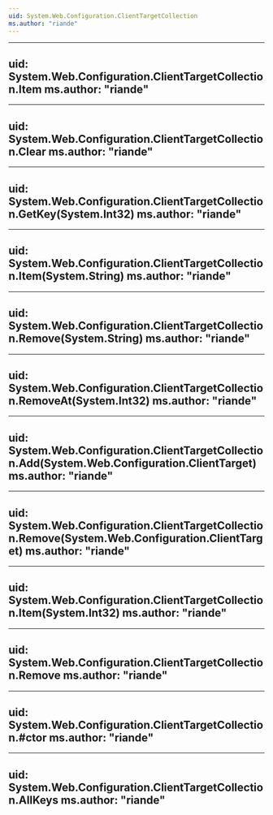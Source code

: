 ```yaml
---
uid: System.Web.Configuration.ClientTargetCollection
ms.author: "riande"
---
```


---
uid: System.Web.Configuration.ClientTargetCollection.Item
ms.author: "riande"
---

---
uid: System.Web.Configuration.ClientTargetCollection.Clear
ms.author: "riande"
---

---
uid: System.Web.Configuration.ClientTargetCollection.GetKey(System.Int32)
ms.author: "riande"
---

---
uid: System.Web.Configuration.ClientTargetCollection.Item(System.String)
ms.author: "riande"
---

---
uid: System.Web.Configuration.ClientTargetCollection.Remove(System.String)
ms.author: "riande"
---

---
uid: System.Web.Configuration.ClientTargetCollection.RemoveAt(System.Int32)
ms.author: "riande"
---

---
uid: System.Web.Configuration.ClientTargetCollection.Add(System.Web.Configuration.ClientTarget)
ms.author: "riande"
---

---
uid: System.Web.Configuration.ClientTargetCollection.Remove(System.Web.Configuration.ClientTarget)
ms.author: "riande"
---

---
uid: System.Web.Configuration.ClientTargetCollection.Item(System.Int32)
ms.author: "riande"
---

---
uid: System.Web.Configuration.ClientTargetCollection.Remove
ms.author: "riande"
---

---
uid: System.Web.Configuration.ClientTargetCollection.#ctor
ms.author: "riande"
---

---
uid: System.Web.Configuration.ClientTargetCollection.AllKeys
ms.author: "riande"
---
